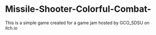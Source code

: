 # Missile-Shooter-Colorful-Combat-
This is a simple game created for a game jam hosted by  GCO_SDSU on itch.io
